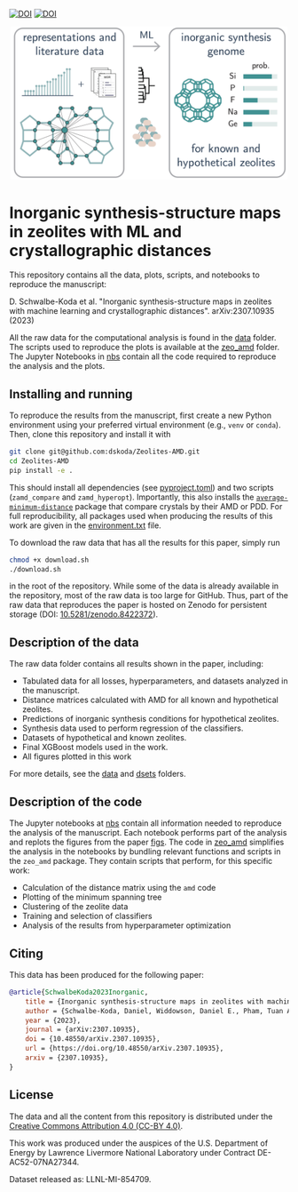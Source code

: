 [![DOI](https://zenodo.org/badge/DOI/10.5281/zenodo.8422565.svg)](https://doi.org/10.5281/zenodo.8422565)
[![DOI](https://zenodo.org/badge/DOI/10.5281/zenodo.8422373.svg)](https://doi.org/10.5281/zenodo.8422373)

<div align="center">
  <img src="https://raw.githubusercontent.com/dskoda/Zeolites-AMD/main/figs/toc.jpg" width="500"><br>
</div>

# Inorganic synthesis-structure maps in zeolites with ML and crystallographic distances

This repository contains all the data, plots, scripts, and notebooks to reproduce the manuscript:

D. Schwalbe-Koda et al. "Inorganic synthesis-structure maps in zeolites with machine learning and crystallographic distances". arXiv:2307.10935 (2023)

All the raw data for the computational analysis is found in the [data](data/) folder.
The scripts used to reproduce the plots is available at the [zeo_amd](zeo_amd/) folder.
The Jupyter Notebooks in [nbs](nbs/) contain all the code required to reproduce the analysis and the plots.

## Installing and running

To reproduce the results from the manuscript, first create a new Python environment using your preferred virtual environment (e.g., `venv` or `conda`).
Then, clone this repository and install it with

```bash
git clone git@github.com:dskoda/Zeolites-AMD.git
cd Zeolites-AMD
pip install -e .
```

This should install all dependencies (see [pyproject.toml](pyproject.toml)) and two scripts (`zamd_compare` and `zamd_hyperopt`).
Importantly, this also installs the [`average-minimum-distance`](https://github.com/dwiddo/average-minimum-distance) package that compare crystals by their AMD or PDD.
For full reproducibility, all packages used when producing the results of this work are given in the [environment.txt](environment.txt) file.

To download the raw data that has all the results for this paper, simply run

```bash
chmod +x download.sh
./download.sh
```

in the root of the repository.
While some of the data is already available in the repository, most of the raw data is too large for GitHub.
Thus, part of the raw data that reproduces the paper is hosted on Zenodo for persistent storage (DOI: [10.5281/zenodo.8422372](https://doi.org/10.5281/zenodo.8422372)).

## Description of the data

The raw data folder contains all results shown in the paper, including:

 - Tabulated data for all losses, hyperparameters, and datasets analyzed in the manuscript.
 - Distance matrices calculated with AMD for all known and hypothetical zeolites.
 - Predictions of inorganic synthesis conditions for hypothetical zeolites.
 - Synthesis data used to perform regression of the classifiers.
 - Datasets of hypothetical and known zeolites.
 - Final XGBoost models used in the work.
 - All figures plotted in this work

For more details, see the [data](data/) and [dsets](dsets/) folders.

## Description of the code

The Jupyter notebooks at [nbs](nbs/) contain all information needed to reproduce the analysis of the manuscript.
Each notebook performs part of the analysis and replots the figures from the paper [figs](figs/).
The code in [zeo_amd](zeo_amd/) simplifies the analysis in the notebooks by bundling relevant functions and scripts in the `zeo_amd` package.
They contain scripts that perform, for this specific work:

- Calculation of the distance matrix using the `amd` code
- Plotting of the minimum spanning tree
- Clustering of the zeolite data
- Training and selection of classifiers
- Analysis of the results from hyperparameter optimization

## Citing

This data has been produced for the following paper:

```bibtex
@article{SchwalbeKoda2023Inorganic,
    title = {Inorganic synthesis-structure maps in zeolites with machine learning and crystallographic distances},
    author = {Schwalbe-Koda, Daniel, Widdowson, Daniel E., Pham, Tuan Anh, Kurlin, Vitaliy E.},
    year = {2023},
    journal = {arXiv:2307.10935},
    doi = {10.48550/arXiv.2307.10935},
    url = {https://doi.org/10.48550/arXiv.2307.10935},
    arxiv = {2307.10935},
}
```

## License

The data and all the content from this repository is distributed under the [Creative Commons Attribution 4.0 (CC-BY 4.0)](LICENSE.md).

This work was produced under the auspices of the U.S. Department of Energy by Lawrence Livermore National Laboratory under Contract DE-AC52-07NA27344.

Dataset released as: LLNL-MI-854709.
